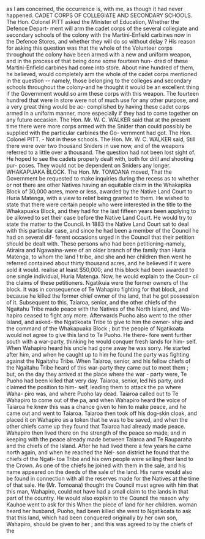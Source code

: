 as I am concerned, the occurrence is, with me, as though it had never happened. CADET CORPS OF COLLEGIATE AND SECONDARY SCHOOLS. The Hon. Colonel PITT asked the Minister of Education, Whether the Defence Depart- ment will arm the cadet corps of the several collegiate and secondary schools of the colony with the Martini-Enfield carbines now in the Defence Stores, and whether they will do so without delay ? His reason for asking this question was that the whole of the Volunteer corps throughout the colony have been armed with a new and uniform weapon, and in the process of that being done some fourteen hun- dred of these Martini-Enfield carbines had come into store. About nine hundred of them, he believed, would completely arm the whole of the cadet corps mentioned in the question -- namely, those belonging to the colleges and secondary schools throughout the colony-and he thought it would be an excellent thing if the Government would so arm these corps with this weapon. The fourteen hundred that were in store were not of much use for any other purpose, and a very great thing would be ac- complished by having these cadet corps armed in a uniform manner, more especially if they had to come together on any future occasion. The Hon. Mr. W. C. WALKER said that at the present time there were more corps armed with the Snider than could possibly be supplied with the particular carbines the Go- vernment had got. The Hon. Colonel PITT. - Not in these schools. The Hon. Mr. W. C. WALKER said, Still there were over two thousand Sniders in use now, and of the weapons referred to a little over a thousand. The question had not been lost sight of. He hoped to see the cadets properly dealt with, both for drill and shooting pur- poses. They would not be dependent on Sniders any longer. WHAKAPUAKA BLOCK. The Hon. Mr. TOMOANA moved, That the Government be requested to make inquiries during the recess as to whether or not there are other Natives having an equitable claim in the Whakapika Block of 30,000 acres, more or less, awarded by the Native Land Court to Huria Matenga, with a view to relief being granted to them. He wished to state that there were certain people who were interested in the title to the Whakapuaka Block, and they had for the last fifteen years been applying to be allowed to set their case before the Native Land Court. He would try to state the matter to the Council. In 1883 the Native Land Court sat to deal with this particular case, and since he had been a member of the Council he had on several dif- ferent occasions urged in the Council that their petition should be dealt with. These persons who had been petitioning-namely, Atiraira and Ngawaina-were of an older branch of the family than Huria Matenga, to whom the land ! tribe, and she and her children then went he referred contained about thirty thousand acres, and he believed if it were sold it would. realise at least $50,000; and this block had been awarded to one single individual, Huria Matenga. Now, he would explain to the Coun- cil the claims of these petitioners. Ngatikuia were the former owners of the block. It was in consequence of Te Wahapiro fighting for that block, and because he killed the former chief owner of the land, that he got possession of it. Subsequent to this, Taiaroa, senior, and the other chiefs of the Ngaitahu Tribe made peace with the Natives of the North Island, and Wa- hapiro ceased to fight any more. Afterwards Puoho also went to the other Island, and asked- the Ngatikoata Tribe to give to him the owner- ship and the command of the Whakapuaka Block ; but the people of Ngatikoata would not agree to give this land to Te Puoho. He there- fore went further south with a war-party, thinking he would conquer fresh lands for him- self. When Wahapiro heard his uncle had gone away he was sorry. He started after him, and when he caught up to him he found the party was fighting against the Ngaitahu Tribe. When Taiaroa, senior, and his fellow chiefs of the Ngaitahu Tribe heard of this war-party they came out to meet them ; but, on the day they arrived at the place where the war - party were, Te Puoho had been killed that very day. Taiaroa, senior, led his party, and claimed the position to him- self, leading them to attack the pa where Waha- piro was, and where Puoho lay dead. Taiaroa called out to Te Wahapiro to come out of the pa, and when Wahapiro heard the voice of Taiaroa he knew this was a chance given to him to make peace, and he came out and went to Taiaroa. Taiaroa then took off his dog-skin cloak, and placed it on Wahapiro as a token that he was to be saved, and when the other chiefs came up they found that Taiaroa had already made peace. Wahapiro then lived there on the strength of the peace so made, and in keeping with the peace already made between Taiaroa and Te Rauparaha and the chiefs of the Island. After he had lived there a few years he came north again, and when he reached the Nel- son district he found that the chiefs of the Ngati- toa Tribe and his own people were selling their land to the Crown. As one of the chiefs he joined with them in the sale, and his name appeared on the deeds of the sale of the land. His name would also be found in connection with all the reserves made for the Natives at the time of that sale. He (Mr. Tomoana) thought the Council must agree with him that this man, Wahapiro, could not have had a small claim to the lands in that part of the country. He would also explain to the Council the reason why Kauhoe went to ask for this When the piece of land for her children. woman heard her husband, Puoho, had been killed she went to Ngatikoata to ask that this land, which had been conquered originally by her own son, Wahapiro, should be given to her ; and this was agreed to by the chiefs of the 
